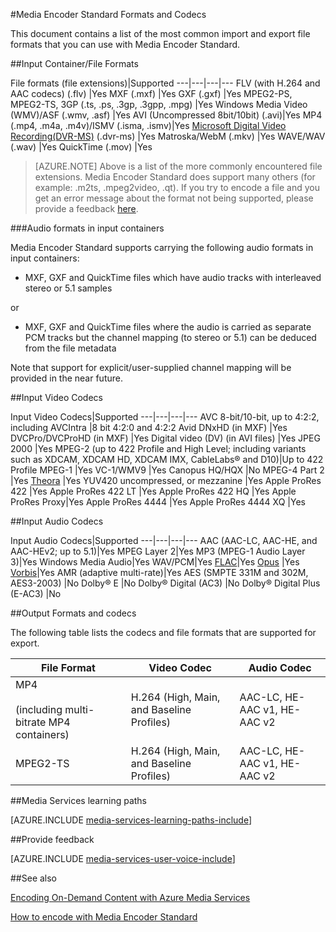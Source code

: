 <properties 
    pageTitle="Media Encoder Standard formats and codecs" 
    description="This topic gives an overview of Media Encoder Standard formats and codecs." 
    services="media-services" 
    documentationCenter="" 
    authors="juliako" 
    manager="erikre" 
    editor=""/>

<tags 
    ms.service="media-services" 
    ms.workload="media" 
    ms.tgt_pltfrm="na" 
    ms.devlang="na" 
    ms.topic="article" 
    ms.date="10/10/2016"
    ms.author="juliako;anilmur"/>

#<a name="media-encoder-standard-formats-and-codecs"></a>Media Encoder Standard Formats and Codecs


This document contains a list of the most common import and export file formats that you can use with Media Encoder Standard.


##<a name="input-containerfile-formats"></a>Input Container/File Formats

File formats (file extensions)|Supported
---|---|---|---
FLV (with H.264 and AAC codecs) (.flv)          |Yes 
MXF (.mxf)                  |Yes 
GXF (.gxf)                  |Yes 
MPEG2-PS, MPEG2-TS, 3GP (.ts, .ps, .3gp, .3gpp, .mpg)   |Yes 
Windows Media Video (WMV)/ASF (.wmv, .asf) |Yes 
AVI (Uncompressed 8bit/10bit) (.avi)|Yes 
MP4 (.mp4, .m4a, .m4v)/ISMV (.isma, .ismv)|Yes 
[Microsoft Digital Video Recording(DVR-MS)](https://msdn.microsoft.com/library/windows/desktop/dd692984) (.dvr-ms) |Yes 
Matroska/WebM (.mkv)        |Yes 
WAVE/WAV (.wav) |Yes 
QuickTime (.mov) |Yes

>[AZURE.NOTE] Above is a list of the more commonly encountered file extensions. Media Encoder Standard does support many others (for example: .m2ts, .mpeg2video, .qt). If you try to encode a file and you get an error message about the format not being supported, please provide a feedback [here](https://feedback.azure.com/forums/169396-media-services/category/144411-encoding-and-processing/).

###<a name="audio-formats-in-input-containers"></a>Audio formats in input containers 

Media Encoder Standard supports carrying the following audio formats in input containers:

- MXF, GXF and QuickTime files which have audio tracks with interleaved stereo or 5.1 samples

or

- MXF, GXF and QuickTime files where the audio is carried as separate PCM tracks but the channel mapping (to stereo or 5.1) can be deduced from the file metadata

Note that support for explicit/user-supplied channel mapping will be provided in the near future.


##<a name="input-video-codecs"></a>Input Video Codecs

Input Video Codecs|Supported
---|---|---|---
AVC 8-bit/10-bit, up to 4:2:2, including AVCIntra   |8 bit 4:2:0 and 4:2:2 
Avid DNxHD (in MXF)                                 |Yes 
DVCPro/DVCProHD (in MXF)                            |Yes 
Digital video (DV) (in AVI files)                   |Yes
JPEG 2000                                           |Yes 
MPEG-2 (up to 422 Profile and High Level; including variants such as XDCAM, XDCAM HD, XDCAM IMX, CableLabs® and D10)|Up to 422 Profile 
MPEG-1                                              |Yes 
VC-1/WMV9                                           |Yes 
Canopus HQ/HQX                                      |No 
MPEG-4 Part 2                                       |Yes 
[Theora](https://en.wikipedia.org/wiki/Theora)      |Yes 
YUV420 uncompressed, or mezzanine                   |Yes
Apple ProRes 422                                    |Yes
Apple ProRes 422 LT |Yes
Apple ProRes 422 HQ |Yes
Apple ProRes Proxy|Yes
Apple ProRes 4444 |Yes
Apple ProRes 4444 XQ |Yes



##<a name="input-audio-codecs"></a>Input Audio Codecs

Input Audio Codecs|Supported
---|---|---|---
AAC (AAC-LC, AAC-HE, and AAC-HEv2; up to 5.1)|Yes 
MPEG Layer 2|Yes 
MP3 (MPEG-1 Audio Layer 3)|Yes 
Windows Media Audio|Yes 
WAV/PCM|Yes 
[FLAC](https://en.wikipedia.org/wiki/FLAC)</a>|Yes 
[Opus](http://go.microsoft.com/fwlink/?LinkId=822667) |Yes 
[Vorbis](https://en.wikipedia.org/wiki/Vorbis)</a>|Yes 
AMR (adaptive multi-rate)|Yes
AES (SMPTE 331M and 302M, AES3-2003)        |No 
Dolby® E                                    |No 
Dolby® Digital (AC3)                        |No 
Dolby® Digital Plus (E-AC3)                 |No 


##<a name="output-formats-and-codecs"></a>Output Formats and codecs

The following table lists the codecs and file formats that are supported for export.


File Format|Video Codec|Audio Codec
---|---|---
MP4 <br/><br/>(including multi-bitrate MP4 containers) |H.264 (High, Main, and Baseline Profiles)|AAC-LC, HE-AAC v1, HE-AAC v2 
MPEG2-TS |H.264 (High, Main, and Baseline Profiles)|AAC-LC, HE-AAC v1, HE-AAC v2 



##<a name="media-services-learning-paths"></a>Media Services learning paths

[AZURE.INCLUDE [media-services-learning-paths-include](../../includes/media-services-learning-paths-include.md)]

##<a name="provide-feedback"></a>Provide feedback

[AZURE.INCLUDE [media-services-user-voice-include](../../includes/media-services-user-voice-include.md)]

##<a name="see-also"></a>See also

[Encoding On-Demand Content with Azure Media Services](media-services-encode-asset.md)

[How to encode with Media Encoder Standard](media-services-dotnet-encode-with-media-encoder-standard.md)
